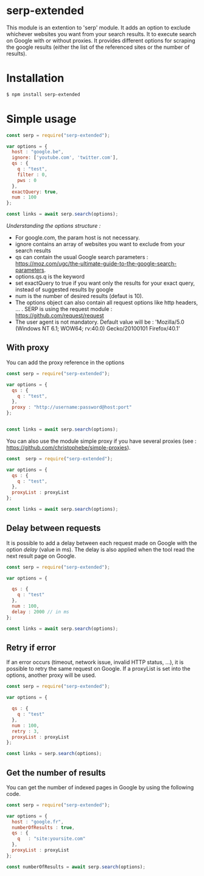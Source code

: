 # serp-extended
This module is an extention to 'serp' module.
It adds an option to exclude whichever websites you want from your search results.
It to execute search on Google with or without proxies.
It provides different options for scraping the google results (either the list of the referenced sites or the number of results).


# Installation

``` bash
$ npm install serp-extended
```


# Simple usage

``` javascript
const serp = require("serp-extended");

var options = {
  host : "google.be",
  ignore: ['youtube.com', 'twitter.com'],
  qs : {
    q : "test",
    filter : 0,
    pws : 0
  },
  exactQuery: true,
  num : 100
};

const links = await serp.search(options);
```

*Understanding the options structure :*
- For google.com, the param host is not necessary.
- ignore contains an array of websites you want to exclude from your search results
- qs can contain the usual Google search parameters : https://moz.com/ugc/the-ultimate-guide-to-the-google-search-parameters.
- options.qs.q is the keyword
- set exactQuery to true if you want only the results for your exact query, instead of suggested results by google
- num is the number of desired results (defaut is 10).
- The options object can also contain all request options like http headers, ... . SERP is using the request module :  https://github.com/request/request
- The user agent is not mandatory. Default value will be : 'Mozilla/5.0 (Windows NT 6.1; WOW64; rv:40.0) Gecko/20100101 Firefox/40.1'


## With proxy

You can add the proxy reference in the options

``` javascript
const serp = require("serp-extended");

var options = {
  qs : {
    q : "test",
  },
  proxy : "http://username:password@host:port"  
};


const links = await serp.search(options);
```

You can also use the module simple proxy if you have several proxies (see : https://github.com/christophebe/simple-proxies).

``` javascript
const  serp = require("serp-extended");

var options = {
  qs : {
    q : "test",
  },
  proxyList : proxyList
};

const links = await serp.search(options);
```

## Delay between requests

It is possible to add a delay between each request made on Google with the option *delay* (value in ms).
The delay is also applied when the tool read the next result page on Google.


``` javascript
const serp = require("serp-extended");

var options = {

  qs : {
    q : "test"
  },
  num : 100,
  delay : 2000 // in ms
};

const links = await serp.search(options);
```

## Retry if error

If an error occurs (timeout, network issue, invalid HTTP status, ...), it is possible to retry the same request on Google. If a proxyList is set into the options, another proxy will be used.

``` javascript
const serp = require("serp-extended");

var options = {

  qs : {
    q : "test"
  },
  num : 100,
  retry : 3,
  proxyList : proxyList
};

const links = serp.search(options);
```

## Get the number of results

You can get the number of indexed pages in Google by using the following code.


``` javascript
const serp = require("serp-extended");

var options = {
  host : "google.fr",
  numberOfResults : true,
  qs : {
    q   : "site:yoursite.com"
  },
  proxyList : proxyList
};

const numberOfResults = await serp.search(options);
```
